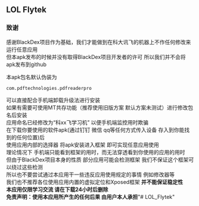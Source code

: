 ## LOL Flytek


### 致谢
感谢BlackDex项目作为基础，我们才能做到在科大讯飞的机器上不作任何修改来运行任意应用  
但本apk发布的时候并没有取得BlackDex项目开发者的许可 所以我们并不会将apk发布到github  
  
本apk包名默认伪装为
```
com.pdftechnologies.pdfreaderpro
```
可以直接配合手机端卸载升级法进行安装  
如果有需要可使用MT共存功能（推荐使用旧版方案 默认方案未测试）进行修改包名后安装  
应用命名已经修改为“科xx飞学习机” 以便手机端监控用时欺骗  
在下载你要使用的软件apk(通过钉钉 微信 qq等任何方式传入设备 存入到你能找到的任何位置)后  
使用应用内部的选择器 将apk安装进入框架 即可实现任意应用使用  
理论情况下 手机端只能看到框架的用时，而无法穿透看到你使用的应用的用时  
但由于BlackDex项目本身的性质 部分应用可能会检测框架 我们不保证这个框架可以绕过这些检测  
所以也不要尝试通过本应用干一些违反应用使用规定的事情  例如修改器等  
我们也不推荐各位使用应用内置的虚拟定位和Xposed框架 **并不能保证稳定性  
本应用仅限学习交流 请在下载24小时后删除  
免责声明：使用本应用所产生的任何后果 由用户本人承担**"# LOL_Flytek" 
